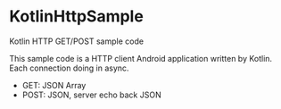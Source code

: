 # KotlinHttpSample

Kotlin HTTP GET/POST sample code

This sample code is a HTTP client Android application written by Kotlin. Each connection doing in async.

* GET: JSON Array
* POST: JSON, server echo back JSON
